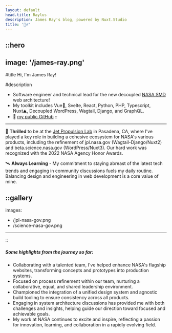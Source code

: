 ```yaml
---
layout: default
head.title: Raylus
description: James Ray's blog, powered by Nuxt.Studio
title: '🙋‍♂️'
---
```


::hero
---
image: '/james-ray.png'
---
#title
Hi, I'm James Ray!

#description
- Software engineer and technical lead for the new decoupled [NASA SMD](https://beta.science.nasa.gov/) web architecture!
- My toolkit includes Vue💚, Svelte, React, Python, PHP, Typescript, Nuxt⛰️, Decoupled WordPress, Wagtail, Django, and GraphQL.
- 👀 [my public GitHub](https://github.com/jamesray)
::

---

💙 **Thrilled** to be at the [Jet Propulsion Lab](https://www.jpl.nasa.gov/) in Pasadena, CA, where I've played a key role in building a cohesive ecosystem for NASA's various products, including the refinement of jpl.nasa.gov (Wagtail-Django/Nuxt2) and beta.science.nasa.gov (WordPress/Nuxt3). Our hard work was recognized with the 2022 NASA Agency Honor Awards.

🛰 **Always Learning** - My commitment to staying abreast of the latest tech trends and engaging in community discussions fuels my daily routine. Balancing design and engineering in web development is a core value of mine.

::gallery
---
images:
  - /jpl-nasa-gov.png
  - /science-nasa-gov.png
---
::

##### Some highlights from the journey so far:

- Collaborating with a talented team, I've helped enhance NASA's flagship websites, transforming concepts and prototypes into production systems.
- Focused on process refinement within our team, nurturing a collaborative, equal, and shared leadership environment.
- Championed the integration of a unified design system and agnostic build tooling to ensure consistency across all products.
- Engaging in system architecture discussions has provided me with both challenges and insights, helping guide our direction toward focused and achievable goals.
- My work at NASA continues to excite and inspire, reflecting a passion for innovation, learning, and collaboration in a rapidly evolving field.
